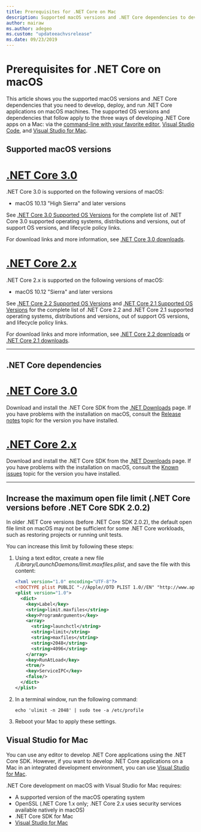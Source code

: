 ```yaml
---
title: Prerequisites for .NET Core on Mac
description: Supported macOS versions and .NET Core dependencies to develop, deploy, and run .NET Core applications on macOS machines.
author: mairaw
ms.author: adegeo
ms.custom: "updateeachvsrelease"
ms.date: 09/23/2019
---
```

# Prerequisites for .NET Core on macOS

This article shows you the supported macOS versions and .NET Core dependencies that you need to develop, deploy, and run .NET Core applications on macOS machines. The supported OS versions and dependencies that follow apply to the three ways of developing .NET Core apps on a Mac: via the [command-line with your favorite editor](tutorials/using-with-xplat-cli.md), [Visual Studio Code](https://code.visualstudio.com/), and [Visual Studio for Mac](https://visualstudio.microsoft.com/vs/mac/?utm_medium=microsoft&utm_source=docs.microsoft.com&utm_campaign=inline+link).

## Supported macOS versions

<!-- markdownlint-disable MD025 -->

# [.NET Core 3.0](#tab/netcore30)

.NET Core 3.0 is supported on the following versions of macOS:

* macOS 10.13 "High Sierra" and later versions

See [.NET Core 3.0 Supported OS Versions](https://github.com/dotnet/core/blob/master/release-notes/3.0/3.0-supported-os.md) for the complete list of .NET Core 3.0 supported operating systems, distributions and versions, out of support OS versions, and lifecycle policy links.

For download links and more information, see [.NET Core 3.0 downloads](https://dotnet.microsoft.com/download/dotnet-core/3.0).

# [.NET Core 2.x](#tab/netcore2x)

.NET Core 2.x is supported on the following versions of macOS:

* macOS 10.12 "Sierra" and later versions

See [.NET Core 2.2 Supported OS Versions](https://github.com/dotnet/core/blob/master/release-notes/2.2/2.2-supported-os.md) and [.NET Core 2.1 Supported OS Versions](https://github.com/dotnet/core/blob/master/release-notes/2.1/2.1-supported-os.md) for the complete list of .NET Core 2.2 and .NET Core 2.1 supported operating systems, distributions and versions, out of support OS versions, and lifecycle policy links.

For download links and more information, see [.NET Core 2.2 downloads](https://dotnet.microsoft.com/download/dotnet-core/2.2) or [.NET Core 2.1 downloads](https://dotnet.microsoft.com/download/dotnet-core/2.1).

---

## .NET Core dependencies

<!-- markdownlint-disable MD024 -->

# [.NET Core 3.0](#tab/netcore30)

Download and install the .NET Core SDK from the [.NET Downloads](https://dotnet.microsoft.com/download) page. If you have problems with the installation on macOS, consult the [Release notes](https://github.com/dotnet/core/blob/master/release-notes/3.0/3.0-supported-os.md) topic for the version you have installed.

# [.NET Core 2.x](#tab/netcore2x)

Download and install the .NET Core SDK from the [.NET Downloads](https://dotnet.microsoft.com/download) page. If you have problems with the installation on macOS, consult the [Known issues](https://github.com/dotnet/core/tree/master/release-notes/2.1) topic for the version you have installed.

---

## Increase the maximum open file limit (.NET Core versions before .NET Core SDK 2.0.2)

In older .NET Core versions (before .NET Core SDK 2.0.2), the default open file limit on macOS may not be sufficient for some .NET Core workloads, such as restoring projects or running unit tests.

You can increase this limit by following these steps:

1. Using a text editor, create a new file _/Library/LaunchDaemons/limit.maxfiles.plist_, and save the file with this content:

    ```xml
    <?xml version="1.0" encoding="UTF-8"?>
    <!DOCTYPE plist PUBLIC "-//Apple//DTD PLIST 1.0//EN" "http://www.apple.com/DTDs/PropertyList-1.0.dtd">
    <plist version="1.0">
      <dict>
        <key>Label</key>
        <string>limit.maxfiles</string>
        <key>ProgramArguments</key>
        <array>
          <string>launchctl</string>
          <string>limit</string>
          <string>maxfiles</string>
          <string>2048</string>
          <string>4096</string>
        </array>
        <key>RunAtLoad</key>
        <true/>
        <key>ServiceIPC</key>
        <false/>
      </dict>
    </plist>
    ```

2. In a terminal window, run the following command:

   ```console
   echo 'ulimit -n 2048' | sudo tee -a /etc/profile
   ```

3. Reboot your Mac to apply these settings.

## Visual Studio for Mac

You can use any editor to develop .NET Core applications using the .NET Core SDK. However, if you want to develop .NET Core applications on a Mac in an integrated development environment, you can use [Visual Studio for Mac](https://visualstudio.microsoft.com/vs/mac/?utm_medium=microsoft&utm_source=docs.microsoft.com&utm_campaign=inline+link).

.NET Core development on macOS with Visual Studio for Mac requires:

* A supported version of the macOS operating system
* OpenSSL (.NET Core 1.x only; .NET Core 2.x uses security services available natively in macOS)
* .NET Core SDK for Mac
* [Visual Studio for Mac](https://visualstudio.microsoft.com/vs/mac/?utm_medium=microsoft&utm_source=docs.microsoft.com&utm_campaign=inline+link)

